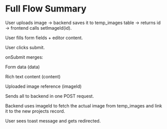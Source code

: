 # Full Flow Summary
User uploads image → backend saves it to temp_images table → returns id → frontend calls setImageId(id).

User fills form fields + editor content.

User clicks submit.

onSubmit merges:

Form data (data)

Rich text content (content)

Uploaded image reference (imageId)

Sends all to backend in one POST request.

Backend uses imageId to fetch the actual image from temp_images and link it to the new projects record.

User sees toast message and gets redirected.